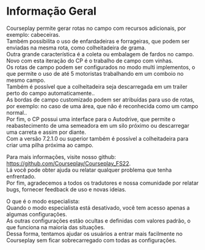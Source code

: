 # Informação Geral
  
Courseplay permite gerar rotas no campo com recursos adicionais, por exemplo: cabeceiras.  
Também possibilita o uso de enfardadeiras e forrageiras, que podem ser enviadas na mesma rota, como colheitadeira de grama.  
Outra grande característica é a coleta ou embalagem de fardos no campo.  
Novo com esta iteração do CP é o trabalho de campo com vinhas.  
Os rotas de campo podem ser configurados no modo multi implementos, o que permite o uso de até 5 motoristas trabalhando em um comboio no mesmo campo.  
Também é possível que a colheitadeira seja descarregada em um trailer perto do campo automaticamente..  
As bordas de campo customizado podem ser atribuídas para uso de rotas, por exemplo: no caso de uma área, que não é reconhecida como um campo normal..  
Por fim, o CP possui uma interface para o Autodrive, que permite o reabastecimento de uma semeadora em um silo próximo ou descarregar uma carreta e assim por diante.  
Com a versão 7.2.1.0 ou superior também é possível a colheitadeira para criar uma pilha próxima ao campo.  
  
Para mais informações, visite nosso github: https://github.com/Courseplay/Courseplay_FS22.  
Lá você pode obter ajuda ou relatar qualquer problema que tenha enfrentado.  
Por fim, agradecemos a todos os tradutores e nossa comunidade por relatar bugs, fornecer feedback de uso e novas ideias.  
  
O que é o modo especialista:  
Quando o modo especialista está desativado, você tem acesso apenas a algumas configurações.  
As outras configurações estão ocultas e definidas com valores padrão, o que funciona na maioria das situações.  
Dessa forma, tentamos ajudar os usuários a entrar mais facilmente no Courseplay sem ficar sobrecarregado com todas as configurações.  
